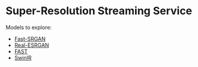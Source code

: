 # Super-Resolution Streaming Service

Models to explore:
- [Fast-SRGAN](https://github.com/HasnainRaz/Fast-SRGAN/tree/master)
- [Real-ESRGAN](https://github.com/ai-forever/Real-ESRGAN)
- [FAST](http://www.mit.edu/~sze/fast.html)
- [SwinIR](https://github.com/JingyunLiang/SwinIR)